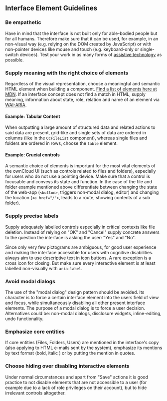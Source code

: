 ## Interface Element Guidelines

### Be empathetic

Have in mind that the interface is not built only for able-bodied people but for all humans. Therefore make sure that it can be used, for example, in an non-visual way (e.g. relying on the DOM created by JavaScript) or with non-pointer devices like mouse and touch (e.g. keyboard-only or single-switch devices). Test your work in as many forms of [assistive technology](https://webaccess.berkeley.edu/resources/assistive-technology) as possible.

### Supply meaning with the right choice of elements

Regardless of the visual representation, choose a meaningful and semantic HTML element when building a component. [Find a list of elements here at MDN](https://developer.mozilla.org/en-US/docs/Web/HTML/Element). If an interface concept does not find a match in HTML, supply meaning, information about state, role, relation and name of an element via [WAI-ARIA](https://www.w3.org/TR/wai-aria/).

#### Example: Tabular Content

When outputting a large amount of structured data and related actions to said data are present, grid-like and single sets of data are ordered in columns (like in the `OcFileList` component), whereas single files and folders are ordered in rows, choose the `table` element.

#### Example: Crucial controls

A semantic choice of elements is important for the most vital elements of the ownCloud UI (such as controls related to files and folders), especially for users who do not use a pointing device. Make sure that a control is focusable and conveys its state and function. In the case of the file and folder example mentioned above differentiate between changing the state of the web-app (`<button>`, triggers non-modal dialog, editor) and changing the location (`<a href="/">`, leads to a route, showing contents of a sub folder).

### Supply precise labels

Supply adequately labelled controls especially in critical contexts like file deletion. Instead of relying on "OK" and "Cancel" supply concrete answers to the question the interface is asking the user: "Yes" and "No".

Since only very few pictograms are ambiguous, for good user experience and making the interface accessible for users with cognitive disabilities. always aim to use descriptive text in icon buttons. A rare exception is a cross icon for closing. But make sure every interactive element is at least labelled non-visually with `aria-label`.

### Avoid modal dialogs

The use of the "modal dialog" design pattern should be avoided. Its character is to force a certain interface element into the users field of view and focus, while simultaneously disabling all other present interface elements. The purpose of a modal dialog is to force a user decision. Alternatives could be: non-modal dialogs, disclosure widgets, inline-editing, undo functionality.

### Emphasize core entities

If core entities (Files, Folders, Users) are mentioned in the interface's copy (also applying to HTML e-mails sent by the system), emphasize its mentions by text format (bold, italic ) or by putting the mention in quotes.

### Choose hiding over disabling interactive elements

Under normal circumstances and apart from "Save" actions it is good practice to not disable elements that are not accessible to a user (for example due to a lack of role privileges on their account), but to hide irrelevant controls altogether.
